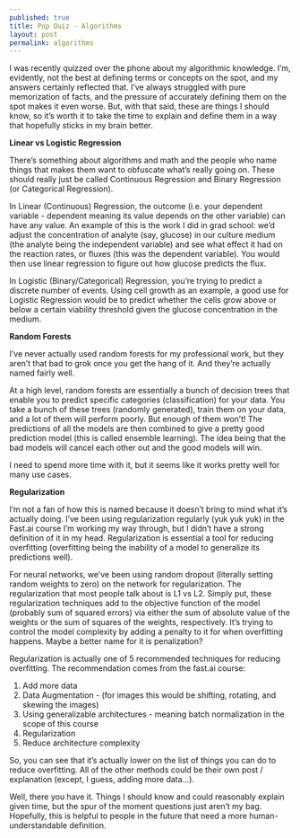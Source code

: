 ```yaml
---
published: true
title: Pop Quiz - Algorithms
layout: post
permalink: algorithms
---
```

I was recently quizzed over the phone about my algorithmic knowledge. I’m, evidently, not the best at defining terms or concepts on the spot, and my answers certainly reflected that. I’ve always struggled with pure memorization of facts, and the pressure of accurately defining them on the spot makes it even worse. But, with that said, these are things I should know, so it’s worth it to take the time to explain and define them in a way that hopefully sticks in my brain better.



**Linear vs Logistic Regression**

There’s something about algorithms and math and the people who name things that makes them want to obfuscate what’s really going on. These should really just be called Continuous Regression and Binary Regression (or Categorical Regression).

In Linear (Continuous) Regression, the outcome (i.e. your dependent variable - dependent meaning its value depends on the other variable) can have any value. An example of this is the work I did in grad school: we’d adjust the concentration of analyte (say, glucose) in our culture medium (the analyte being the independent variable) and see what effect it had on the reaction rates, or fluxes (this was the dependent variable). You would then use linear regression to figure out how glucose predicts the flux.

In Logistic (Binary/Categorical) Regression, you’re trying to predict a discrete number of events. Using cell growth as an example, a good use for Logistic Regression would be to predict whether the cells grow above or below a certain viability threshold given the glucose concentration in the medium. 



**Random Forests**

I’ve never actually used random forests for my professional work, but they aren’t that bad to grok once you get the hang of it. And they’re actually named fairly well. 

At a high level, random forests are essentially a bunch of decision trees that enable you to predict specific categories (classification) for your data. You take a bunch of these trees (randomly generated), train them on your data, and a lot of them will perform poorly. But enough of them won’t! The predictions of all the models are then combined to give a pretty good prediction model (this is called ensemble learning). The idea being that the bad models will cancel each other out and the good models will win.

I need to spend more time with it, but it seems like it works pretty well for many use cases.



**Regularization**

I’m not a fan of how this is named because it doesn’t bring to mind what it’s actually doing. I’ve been using regularization regularly (yuk yuk yuk) in the Fast.ai course I’m working my way through, but I didn’t have a strong definition of it in my head. Regularization is essential a tool for reducing overfitting (overfitting being the inability of a model to generalize its predictions well).

For neural networks, we’ve been using random dropout (literally setting random weights to zero) on the network for regularization. The regularization that most people talk about is L1 vs L2. Simply put, these regularization techniques add to the objective function of the model (probably sum of squared errors) via either the sum of absolute value of the weights or the sum of squares of the weights, respectively. It’s trying to control the model complexity by adding a penalty to it for when overfitting happens. Maybe a better name for it is penalization?

Regularization is actually one of 5 recommended techniques for reducing overfitting. The recommendation comes from the fast.ai course:

1. Add more data
1. Data Augmentation - (for images this would be shifting, rotating, and skewing the images)
1. Using generalizable architectures - meaning batch normalization in the scope of this course
1. Regularization
1. Reduce architecture complexity

So, you can see that it’s actually lower on the list of things you can do to reduce overfitting. All of the other methods could be their own post / explanation (except, I guess, adding more data…).

Well, there you have it. Things I should know and could reasonably explain given time, but the spur of the moment questions just aren’t my bag. Hopefully, this is helpful to people in the future that need a more human-understandable definition.
